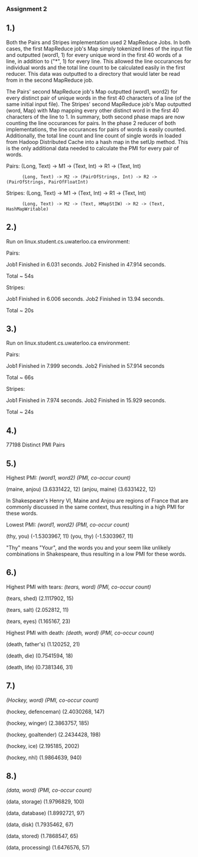 ### Assignment 2

## 1.)
Both the Pairs and Stripes implementation used 2 MapReduce Jobs.  In both cases, the first MapReduce job's Map simply tokenized lines of the input file and outputted (word1, 1) for every unique word in the first 40 words of a line, in addition to ("*", 1) for every line.  This allowed the line occurances for individual words and the total line count to be calculated easily in the first reducer.  This data was outputted to a directory that would later be read from in the second MapReduce job.

The Pairs' second MapReduce job's Map outputted (word1, word2) for every distinct pair of unique words in the first 40 characters of a line (of the same initial input file).  The Stripes' second MapReduce job's Map outputted (word, Map) with Map mapping every other distinct word in the first 40 characters of the line to 1.  In summary, both second phase maps are now counting the line occurances for pairs.  In the phase 2 reducer of both implementations, the line occurances for pairs of words is easily counted.  Additionally, the total line count and line count of single words in loaded from Hadoop Distributed Cache into a hash map in the setUp method.  This is the only additional data needed to calculate the PMI for every pair of words.

Pairs:    (Long, Text) -> M1 -> (Text, Int) -> R1 -> (Text, Int)

          (Long, Text) -> M2 -> (PairOfStrings, Int) -> R2 -> (PairOfStrings, PairOfFloatInt)

Stripes:  (Long, Text) -> M1 -> (Text, Int) -> R1 -> (Text, Int)

          (Long, Text) -> M2 -> (Text, HMapStIW) -> R2 -> (Text, HashMapWritable)

## 2.)
Run on linux.student.cs.uwaterloo.ca environment:

Pairs:

Job1 Finished in 6.031 seconds.
Job2 Finished in 47.914 seconds.

Total ~ 54s

Stripes:

Job1 Finished in 6.006 seconds.
Job2 Finished in 13.94 seconds.

Total ~ 20s

## 3.)
Run on linux.student.cs.uwaterloo.ca environment:

Pairs:

Job1 Finished in 7.999 seconds.
Job2 Finished in 57.914 seconds

Total ~ 66s

Stripes:

Job1 Finished in 7.974 seconds.
Job2 Finished in 15.929 seconds.

Total ~ 24s

## 4.)
77198 Distinct PMI Pairs

## 5.) 
Highest PMI: *(word1, word2) (PMI, co-occur count)*

(maine, anjou)  (3.6331422, 12)
(anjou, maine)  (3.6331422, 12)

In Shakespeare's Henry VI, Maine and Anjou are regions of France that are commonly discussed in the same context, thus resulting in a high PMI for these words.

Lowest PMI: *(word1, word2) (PMI, co-occur count)*

(thy, you)  (-1.5303967, 11)
(you, thy)  (-1.5303967, 11)

"Thy" means "Your", and the words you and your seem like unlikely combinations in Shakespeare, thus resulting in a low PMI for these words.

## 6.)
Highest PMI with tears: *(tears, word) (PMI, co-occur count)*

(tears, shed) (2.1117902, 15)

(tears, salt) (2.052812, 11)

(tears, eyes) (1.165167, 23)

Highest PMI with death: *(death, word) (PMI, co-occur count)*

(death, father's) (1.120252, 21)

(death, die)  (0.7541594, 18)

(death, life) (0.7381346, 31)

## 7.) 
*(Hockey, word) (PMI, co-occur count)*

(hockey, defenceman)	(2.4030268, 147)

(hockey, winger)	(2.3863757, 185)

(hockey, goaltender)	(2.2434428, 198)

(hockey, ice)		(2.195185, 2002)

(hockey, nhl)		(1.9864639, 940)

## 8.)
*(data, word) (PMI, co-occur count)*

(data, storage)		(1.9796829, 100)

(data, database)	(1.8992721, 97)

(data, disk)		(1.7935462, 67)

(data, stored)		(1.7868547, 65)

(data, processing)	(1.6476576, 57)
